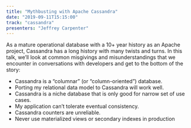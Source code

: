 ```yaml
---
title: "Mythbusting with Apache Cassandra"
date: "2019-09-11T15:15:00"
track: "cassandra"
presenters: "Jeffrey Carpenter"
---
```


As a mature operational database with a 10+ year history as an Apache project, Cassandra has a long history with many twists and turns. In this talk, we’ll look at common misgivings and misunderstandings that we encounter in conversations with developers and get to the bottom of the story:

- Cassandra is a “columnar” (or “column-oriented”) database.
- Porting my relational data model to Cassandra will work well.
- Cassandra is a niche database that is only good for narrow set of use cases.
- My application can’t tolerate eventual consistency.
- Cassandra counters are unreliable.
- Never use materialized views or secondary indexes in production